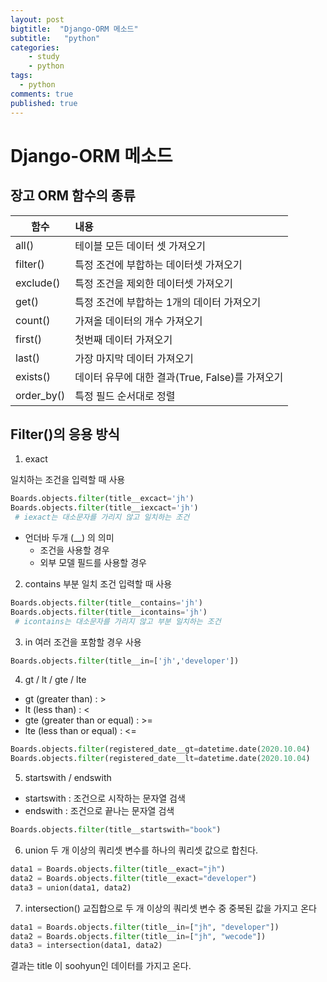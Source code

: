 ```yaml
---
layout: post
bigtitle:  "Django-ORM 메소드"
subtitle:   "python"
categories:
    - study
    - python
tags:
  - python
comments: true
published: true
---
```

# Django-ORM 메소드

## 장고 ORM 함수의 종류
|함수|내용|
|---|:---|
|all()|	      테이블 모든 데이터 셋 가져오기|
|filter()	   | 특정 조건에 부합하는 데이터셋 가져오기|
|exclude()	 | 특정 조건을 제외한 데이터셋 가져오기|
|get()	     | 특정 조건에 부합하는 1개의 데이터 가져오기|
|count()	   | 가져올 데이터의 개수 가져오기|
|first()	   | 첫번째 데이터 가져오기|
|last()	    |가장 마지막 데이터 가져오기|
|exists()	  |데이터 유무에 대한 결과(True, False)를 가져오기|
|order_by()	|특정 필드 순서대로 정렬|

## Filter()의 응용 방식

1. exact

일치하는 조건을 입력할 때 사용
```python
Boards.objects.filter(title__excact='jh')
Boards.objects.filter(title__iexcact='jh')
 # iexact는 대소문자를 가리지 않고 일치하는 조건
```
- 언더바 두개 (__) 의 의미
   - 조건을 사용할 경우
   - 외부 모델 필드를 사용할 경우

2. contains
부분 일치 조건 입력할 때 사용
```python
Boards.objects.filter(title__contains='jh')
Boards.objects.filter(title__icontains='jh')
 # icontains는 대소문자를 가리지 않고 부분 일치하는 조건
```
3. in
여러 조건을 포함할 경우 사용
```python
Boards.objects.filter(title__in=['jh','developer'])
```

4. gt / lt / gte / lte

 - gt (greater than) : >
 - lt (less than) : <
 - gte (greater than or equal) : >=
 - lte (less than or equal) : <=

```python
Boards.objects.filter(registered_date__gt=datetime.date(2020.10.04)
Boards.objects.filter(registered_date__lt=datetime.date(2020.10.04)
```

5. startswith / endswith

 - startswith : 조건으로 시작하는 문자열 검색
 - endswith : 조건으로 끝나는 문자열 검색
```python
Boards.objects.filter(title__startswith="book")
```
6. union
두 개 이상의 쿼리셋 변수를 하나의 쿼리셋 값으로 합친다.
```python
data1 = Boards.objects.filter(title__exact="jh")
data2 = Boards.objects.filter(title__exact="developer")
data3 = union(data1, data2)
```
7. intersection()
교집합으로 두 개 이상의 쿼리셋 변수 중 중복된 값을 가지고 온다
```python
data1 = Boards.objects.filter(title__in=["jh", "developer"])
data2 = Boards.objects.filter(title__in=["jh", "wecode"])
data3 = intersection(data1, data2)
```
결과는 title 이 soohyun인 데이터를 가지고 온다.